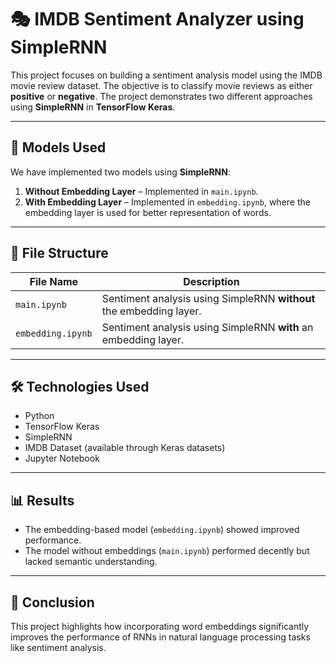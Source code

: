 # 🎭 IMDB Sentiment Analyzer using SimpleRNN

This project focuses on building a sentiment analysis model using the IMDB movie review dataset. The objective is to classify movie reviews as either **positive** or **negative**. The project demonstrates two different approaches using **SimpleRNN** in **TensorFlow Keras**.

---

## 🧠 Models Used

We have implemented two models using **SimpleRNN**:

1. **Without Embedding Layer** – Implemented in `main.ipynb`.
2. **With Embedding Layer** – Implemented in `embedding.ipynb`, where the embedding layer is used for better representation of words.

---

## 📁 File Structure

| File Name         | Description                                                                 |
|------------------|-----------------------------------------------------------------------------|
| `main.ipynb`      | Sentiment analysis using SimpleRNN **without** the embedding layer.        |
| `embedding.ipynb` | Sentiment analysis using SimpleRNN **with** an embedding layer.            |

---

## 🛠 Technologies Used

- Python
- TensorFlow Keras
- SimpleRNN
- IMDB Dataset (available through Keras datasets)
- Jupyter Notebook

---



## 📊 Results

- The embedding-based model (`embedding.ipynb`) showed improved performance.
- The model without embeddings (`main.ipynb`) performed decently but lacked semantic understanding.

---

## 📌 Conclusion

This project highlights how incorporating word embeddings significantly improves the performance of RNNs in natural language processing tasks like sentiment analysis.

